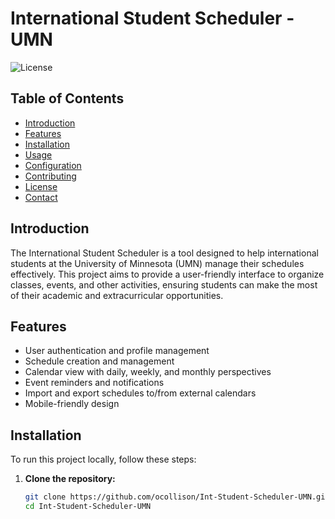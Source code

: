 # International Student Scheduler - UMN

![License](https://img.shields.io/badge/license-MIT-blue.svg)

## Table of Contents
- [Introduction](#introduction)
- [Features](#features)
- [Installation](#installation)
- [Usage](#usage)
- [Configuration](#configuration)
- [Contributing](#contributing)
- [License](#license)
- [Contact](#contact)

## Introduction
The International Student Scheduler is a tool designed to help international students at the University of Minnesota (UMN) manage their schedules effectively. This project aims to provide a user-friendly interface to organize classes, events, and other activities, ensuring students can make the most of their academic and extracurricular opportunities.

## Features
- User authentication and profile management
- Schedule creation and management
- Calendar view with daily, weekly, and monthly perspectives
- Event reminders and notifications
- Import and export schedules to/from external calendars
- Mobile-friendly design

## Installation
To run this project locally, follow these steps:

1. **Clone the repository:**
   ```bash
   git clone https://github.com/ocollison/Int-Student-Scheduler-UMN.git
   cd Int-Student-Scheduler-UMN
